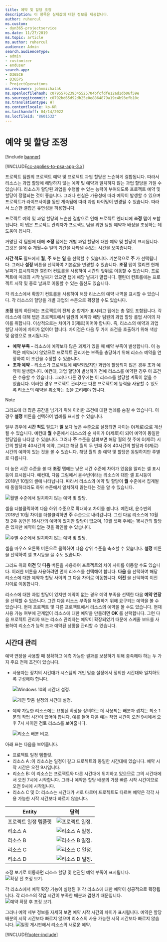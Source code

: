 ```yaml
---
title: 예약 및 할당 조정
description: 이 항목은 실제값에 대한 정보를 제공합니다.
author: ruhercul
ms.custom:
- dyn365-projectservice
ms.date: 11/27/2019
ms.topic: article
ms.author: ruhercul
audience: Admin
search.audienceType:
- admin
- customizer
- enduser
search.app:
- D365CE
- D365PS
- ProjectOperations
ms.reviewer: johnmichalak
ms.openlocfilehash: c0795576239345525704bfcfdfe12ad1db06f59e
ms.sourcegitcommit: c0792bd65d92db25e0e8864879a19c4b93efb10c
ms.translationtype: HT
ms.contentlocale: ko-KR
ms.lasthandoff: 04/14/2022
ms.locfileid: "8601532"
---
```

# <a name="reconcile-bookings-and-assignments"></a>예약 및 할당 조정

[!include [banner](../includes/psa-now-project-operations.md)]

[!INCLUDE[cc-applies-to-psa-app-3.x](../includes/cc-applies-to-psa-app-3x.md)]

프로젝트 팀원의 프로젝트 예약 및 프로젝트 과업 할당은 느슨하게 결합됩니다. 따라서 리소스는 과업 할당에 해당하지 않는 예약 및 예약과 일치하지 않는 과업 할당을 가질 수 있습니다. 리소스가 할당된 과업을 수행할 수 있는 능력이 부여되도록 프로젝트 예약 및 할당이 정렬되는 것이 좋습니다. 그러나 현실은 가용성에 따라 예약이 발생할 수 있으며 프로젝트가 라이프사이클 동안 계속됨에 따라 과업 타이밍이 변경될 수 있습니다. 따라서 느슨한 결합은 유연성을 허용합니다.

프로젝트 예약 및 과업 할당의 느슨한 결합으로 인해 프로젝트 엔터티에 **조정** 탭이 포함됩니다. 이 탭은 프로젝트 관리자가 프로젝트 팀을 위한 팀원 예약과 배정을 조정하는 데 도움이 됩니다.

거명된 각 팀원에 대해 **조정** 탭에는 개별 과업 할당에 대한 예약 및 할당이 표시됩니다. 그것은 셀에 수 개월~수 일의 기간을 나타낼 수있는 시간을 보여줍니다.

**시간 척도** 필드에서 **월**, **주** 또는 **일** 을 선택할 수 있습니다. 기본적으로 **주** 가 선택됩니다. 그러나 **설정** 버튼을 선택하여 기본값을 변경할 수 있습니다. **조정** 탭이 열리면 현재 날짜가 표시되지만 캘린더 컨트롤을 사용하여 시간의 앞뒤로 이동할 수 있습니다. 프로젝트에 미래의 시작 날짜가 있으면 탭에 해당 날짜가 열립니다. 캘린더 컨트롤에는 프로젝트 시작 및 종료 날짜로 이동할 수 있는 옵션도 있습니다.

각 리소스에서 확장기 컨트롤을 사용하여 해당 리소스의 예약 내역을 표시할 수 있습니다. 각 리소스의 할당을 개별 과업의 수준으로 확장할 수도 있습니다.

**조정** 탭의 하단에는 프로젝트의 전체 순 합계가 표시되고 탭에는 총 열도 포함됩니다. 각 리소스에 대해 탭은 프로젝트에서 팀원의 예약과 해당 팀원의 과업 할당 롤업 사이의 차이를 취합니다. 이상적으로는 차이가 0(제로)이어야 합니다. 즉, 리소스의 예약과 과업 할당 사이에 차이가 없어야 합니다. 차이점은 다음 두 가지 조건을 호출하기 위해 색상 및 음영으로 표시됩니다:

- **예약 부족** – 리소스에 예약보다 많은 과제가 있을 때 예약 부족이 발생합니다. 이 능력은 예약되지 않았므로 프로젝트 관리자는 부족을 충당하기 위해 리소스 예약을 연장하여 이 조건을 수정할 수 있습니다.
- **초과 예약** – 리소스가 프로젝트에 예약되었지만 과업에 할당되지 않은 경우 초과 예약이 발생합니다. 예컨대, 과업 할당이 발생하기 전에 리소스를 예약한 경우 이 조건은 수용할 수 있습니다. 그러나 다른 경우에는 이 리소스를 할당할 계획이 없을 수 있습니다. 이러한 경우 프로젝트 관리자는 다른 프로젝트에 능력을 사용할 수 있도록 리소스의 예약을 취소하는 것을 고려해야 합니다.

> [!NOTE]
> 그리드에 더 많은 공간을 남기기 위해 이러한 조건에 대한 범례를 숨길 수 있습니다. 이 경우 **설정** 버튼을 선택하여 범례를 표시할 수 있습니다.

일부 경우에 **시간 척도** 필드가 **일** 보다 높은 수준으로 설정되면 차이는 0(제로)으로 계산될 수 있습니다. 예컨대 **월** 수준에서 리소스의 순 차이가 0(제로)이 되어 예약이 동일한 할당임을 나타낼 수 있습니다. 그러나 **주** 수준을 살펴보면 해당 월의 첫 주에 0(제로) 시간의 할당과 40시간의 예약, 그리고 해당 월의 두 번째 주에 40시간의 할당과 0(제로) 시간의 예약이 있는 것을 볼 수 있습니다. 해당 월의 총 예약 및 할당은 동일하지만 주별로 다릅니다.

더 높은 시간 수준을 볼 때 **조정** 탭에는 낮은 시간 수준에 차이가 있음을 알리는 셀 표시등이 표시됩니다. 예컨대, 다음 그림에서 윤수빈이라는 리소스에 대한 셀 표시등이 2018년 10월의 셀에 나타납니다. 따라서 리소스의 예약 및 할당이 **월** 수준에서 집계될 때 동일하더라도 하위 수준에서 일치하지 않는다는 것을 알 수 있습니다.

![월별 수준에서 일치하지 않는 예약 및 할당.](media/reconcile-assignments-01.JPG)

셀을 더블클릭하여 다음 하위 수준으로 확대하고 차이를 봅니다. 예컨대, 윤수빈의 2018년 10월 차이를 더블클릭하면 **주** 수준으로 내려갑니다. 그런 다음 리소스에 10월 첫 2주 동안은 16시간의 예약이 있지만 할당이 없으며, 10월 셋째 주에는 16시간의 할당은 있지만 예약이 없는 것을 확인할 수 있습니다.

![주별 수준에서 일치하지 않는 예약 및 할당.](media/reconcile-assignments-02.JPG)

셀을 마우스 오른쪽 버튼으로 클릭하여 다음 상위 수준을 축소할 수 있습니다. **설정** 버튼을 선택하여 셀 표시등을 끌 수도 있습니다. 

그리드 위의 **이전** 및 **다음** 버튼을 사용하여 프로젝트의 차이 사이를 이동할 수도 있습니다. 이러한 버튼을 사용하려면 먼저 리소스를 선택해야 합니다. **다음** 을 선택하여 해당 리소스에 대한 예약과 할당 사이의 그 다음 차이로 이동합니다. **이전** 을 선택하여 이전 차이로 이동합니다.

리소스에 대한 과업 할당이 있지만 예약이 없는 경우 예약 부족을 선택한 다음 **예약 연장** 을 선택할 수 있습니다. 그런 다음 리소스 부족을 해결하기 위해 요구되는 예약을 볼 수 있습니다. 현재 프로젝트 및 다른 프로젝트에서 리소스의 예약을 볼 수도 있습니다. 현재 사용 가능 여부에 관계없이 리소스에 대한 예약을 만들려면 **OK** 를 선택합니다. 그런 다음 프로젝트 관리자 또는 리소스 관리자는 예약이 확장되었기 때문에 스케줄 보드를 사용하여 리소스가 능력 초과 예약된 상황을 관리할 수 있습니다.

## <a name="managing-with-time-zones"></a>시간대 관리
예약 연장을 사용할 때 정확하고 예측 가능한 결과를 보장하기 위해 충족해야 하는 두 가지 주요 전제 조건이 있습니다.  

- 사용자는 장치의 시간대가 시스템의 개인 맞춤 설정에서 정의한 시간대와 일치하도록 구성해야 합니다.
 
  ![Windows 10의 시간대 설정.](media/reconcile-assignments-03.png)

  ![개인 맞춤 설정의 시간대 설정.](media/reconcile-assignments-04.png)
 
- 예약 가능한 리소스에는 요청된 확장을 정의하는 데 사용되는 배분과 겹치는 최소 1분의 작업 시간이 있어야 합니다. 예를 들어 다음 예는 작업 시간이 오전 9시에서 오후 7시 사이인 검토 리소스를 보여줍니다. 

  ![리소스 배분 비교.](media/reconcile-assignments-05.png)

아래 표는 다음을 보여줍니다.

- 프로젝트 일정 템플릿.
- 리소스 A :이 리소스는 일정이 같고 프로젝트와 동일한 시간대에 있습니다. 예약 시작 시간은 오전 9시입니다.
- 리소스 B: 이 리소스는 프로젝트와 다른 시간대에 위치하고 있으므로 그의 시간대에서 오전 7시에 시작합니다. 그러나 예약은 할당 배분의 가장 빠른 시작 시간이므로 오전 9시에 시작됩니다.
- 리소스 C 및 D: 리소스는 시간대가 서로 다르며 프로젝트도 다르며 예약은 각각 사용 가능한 시작 시간보다 빠르지 않습니다.

|Entity  |달력  |
|-|-|
|프로젝트 일정 템플릿   | ![프로젝트 일정.](media/reconcile-assignments-06.png) |
|리소스 A  | ![리소스 A 일정.](media/reconcile-assignments-06.png) |
|리소스 B  |  ![리소스 B 일정.](media/reconcile-assignments-07.png) |
|리소스 C  |  ![리소스 C 일정.](media/reconcile-assignments-08.png) |
|리소스 D  | ![리소스 D 일정.](media/reconcile-assignments-09.png)  |
 
조정 보기로 이동하면 리소스 할당 및 연관된 예약 부족이 표시됩니다.
 ![확장 전 조정 보기.](media/reconcile-assignments-10.png)

각 리소스에서 예약 확장 기능이 실행된 후 각 리소스에 대한 예약이 성공적으로 확장됩니다. 각 리소스의 작업 시간이 부족한 배분과 겹쳤기 때문입니다.
 ![예약 확장 후 조정 보기.](media/reconcile-assignments-11.png) 

그러나 예약 세부 정보를 자세히 보면 예약 시작 시간의 차이가 표시됩니다. 예약은 할당 배분의 시작 시간보다 빠르지 않으며 리소스의 사용 가능한 시작 시간보다 빠르지 않습니다.
 ![일정 게시판에서 리소스의 새로운 예약.](media/reconcile-assignments-12.png)


[!INCLUDE[footer-include](../includes/footer-banner.md)]
